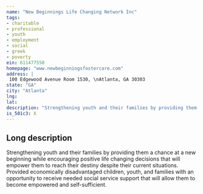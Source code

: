 ```yaml
---
name: "New Beginnings Life Changing Network Inc"
tags:
- charitable
- professional
- youth
- employment
- social
- greek
- poverty
ein: 611477558
homepage: "www.newbeginningsfostercare.com"
address: |
 100 Edgewood Avenue Room 1530, \nAtlanta, GA 30303
state: "GA"
city: "Atlanta"
lng: 
lat: 
description: "Strengthening youth and their families by providing them a chance at a new beginning while encouraging positive life changing decisions that will empower them to reach their destiny despite their current situations. "
is_501c3: X
---
```


## Long description

Strengthening youth and their families by providing them a chance at a new beginning while encouraging positive life changing decisions that will empower them to reach their destiny despite their current situations. Provided economically disadvantaged children, youth, and families with an opportunity to receive needed social service support that will allow them to become empowered and self-sufficient. 
